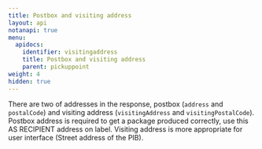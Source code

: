 ```yaml
---
title: Postbox and visiting address
layout: api
notanapi: true
menu:
  apidocs:
    identifier: visitingaddress
    title: Postbox and visiting address
    parent: pickuppoint
weight: 4
hidden: true
---
```

There are two  of addresses in the response, postbox (`address` and `postalCode`) and visiting address (`visitingAddress` and `visitingPostalCode`). Postbox address is required to get a package produced correctly, use this AS RECIPIENT address on label. Visiting address is more appropriate for user interface (Street address of the PIB).

